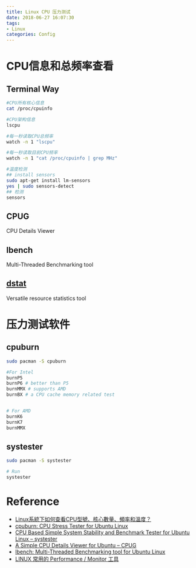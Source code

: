 ```yaml
---
title: Linux CPU 压力测试
date: 2018-06-27 16:07:30
tags: 
- Linux
categories: Config
---
```


# CPU信息和总频率查看
## Terminal Way

``` bash
#CPU所有核心信息
cat /proc/cpuinfo

#CPU架构信息
lscpu

#每一秒读取CPU总频率
watch -n 1 "lscpu"

#每一秒读取目前CPU频率
watch -n 1 "cat /proc/cpuinfo | grep MHz"

#温度检测
## install sensors
sudo apt-get install lm-sensors
yes | sudo sensors-detect
## 检测
sensors
```

## CPUG

CPU Details Viewer

## lbench

Multi-Threaded Benchmarking tool

## [dstat](https://www.google.com/url?sa=t&rct=j&q=&esrc=s&source=web&cd=2&cad=rja&uact=8&ved=0ahUKEwi20aj-tvPbAhUHUhQKHVfIC8sQFgg8MAE&url=https%3A%2F%2Fgithub.com%2Fdagwieers%2Fdstat&usg=AOvVaw1P7Rb8SZkBG2WLqFZc6diz)

Versatile resource statistics tool

# 压力测试软件
## cpuburn

``` bash
sudo pacman -S cpuburn

#For Intel 
burnP5
burnP6 # better than P5
burnMMX # supports AMD
burnBX # a CPU cache memory related test


# For AMD
burnK6
burnK7
burnMMX
```
## systester

``` bash
sudo pacman -S systester

# Run
systester
```

# Reference

- [Linux系統下如何查看CPU型號、核心數量、頻率和溫度？](https://magiclen.org/linux-view-cpu/ "Linux系統下如何查看CPU型號、核心數量、頻率和溫度？")
- [cpuburn: CPU Stress Tester for Ubuntu Linux](https://www.hecticgeek.com/2012/03/cpuburn-cpu-stress-test-ubuntu-linux/)
- [CPU Based Simple System Stability and Benchmark Tester for Ubuntu Linux – systester](https://www.hecticgeek.com/2012/01/cpu-based-simple-system-stability-benchmark-tester-ubuntu-linux/)
- [A Simple CPU Details Viewer for Ubuntu – CPUG](https://www.hecticgeek.com/2011/10/a-simple-cpu-details-viewer-for-ubuntu-cpu-g/)
- [lbench: Multi-Threaded Benchmarking tool for Ubuntu Linux](https://www.hecticgeek.com/2012/06/lbench-multi-threaded-benchmarking-tool-ubuntu-linux/)
- [LINUX 常用的 Performance / Monitor 工具](http://b8807053.pixnet.net/blog/post/323415378-linux-常用的-performance---monitor-工具)